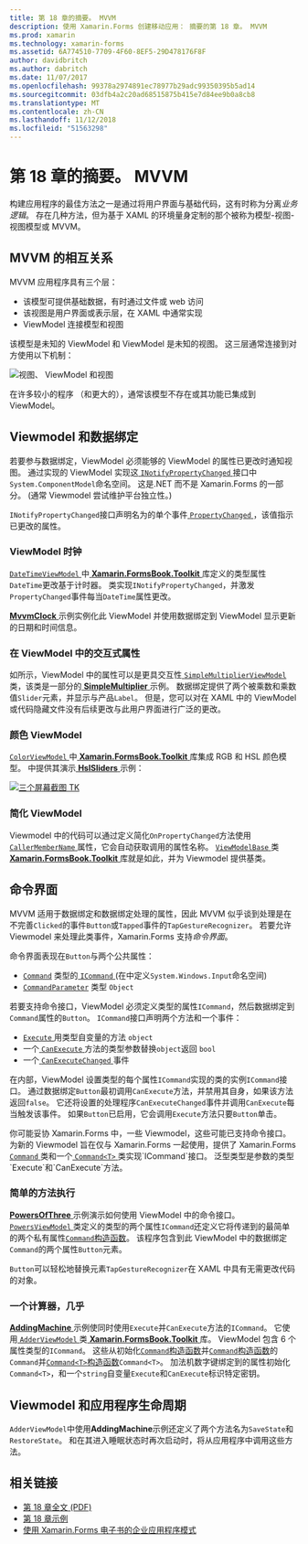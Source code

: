 ```yaml
---
title: 第 18 章的摘要。 MVVM
description: 使用 Xamarin.Forms 创建移动应用： 摘要的第 18 章。 MVVM
ms.prod: xamarin
ms.technology: xamarin-forms
ms.assetid: 6A774510-7709-4F60-8EF5-29D478176F8F
author: davidbritch
ms.author: dabritch
ms.date: 11/07/2017
ms.openlocfilehash: 99378a2974891ec78977b29adc99350395b5ad14
ms.sourcegitcommit: 03dfb4a2c20ad68515875b415e7d84ee9b0a8cb8
ms.translationtype: MT
ms.contentlocale: zh-CN
ms.lasthandoff: 11/12/2018
ms.locfileid: "51563298"
---
```

# <a name="summary-of-chapter-18-mvvm"></a>第 18 章的摘要。 MVVM

构建应用程序的最佳方法之一是通过将用户界面与基础代码，这有时称为分离*业务逻辑*。 存在几种方法，但为基于 XAML 的环境量身定制的那个被称为模型-视图-视图模型或 MVVM。

## <a name="mvvm-interrelationships"></a>MVVM 的相互关系

MVVM 应用程序具有三个层：

- 该模型可提供基础数据，有时通过文件或 web 访问
- 该视图是用户界面或表示层，在 XAML 中通常实现
- ViewModel 连接模型和视图

该模型是未知的 ViewModel 和 ViewModel 是未知的视图。 这三层通常连接到对方使用以下机制：

![视图、 ViewModel 和视图](images/ch18fg03.png "MVVM")

在许多较小的程序 （和更大的），通常该模型不存在或其功能已集成到 ViewModel。

## <a name="viewmodels-and-data-binding"></a>Viewmodel 和数据绑定

若要参与数据绑定，ViewModel 必须能够的 ViewModel 的属性已更改时通知视图。 通过实现的 ViewModel 实现这[ `INotifyPropertyChanged` ](xref:System.ComponentModel.INotifyPropertyChanged)接口中`System.ComponentModel`命名空间。 这是.NET 而不是 Xamarin.Forms 的一部分。 (通常 Viewmodel 尝试维护平台独立性。)

`INotifyPropertyChanged`接口声明名为的单个事件[ `PropertyChanged` ](xref:System.ComponentModel.INotifyPropertyChanged) ，该值指示已更改的属性。

### <a name="a-viewmodel-clock"></a>ViewModel 时钟

[ `DateTimeViewModel` ](https://github.com/xamarin/xamarin-forms-book-samples/blob/master/Libraries/Xamarin.FormsBook.Toolkit/Xamarin.FormsBook.Toolkit/DateTimeViewModel.cs)中[ **Xamarin.FormsBook.Toolkit** ](https://github.com/xamarin/xamarin-forms-book-samples/tree/master/Libraries/Xamarin.FormsBook.Toolkit/Xamarin.FormsBook.Toolkit)库定义的类型属性`DateTime`更改基于计时器。 类实现`INotifyPropertyChanged`，并激发`PropertyChanged`事件每当`DateTime`属性更改。

[ **MvvmClock** ](https://github.com/xamarin/xamarin-forms-book-samples/tree/master/Chapter18/MvvmClock)示例实例化此 ViewModel 并使用数据绑定到 ViewModel 显示更新的日期和时间信息。

### <a name="interactive-properties-in-a-viewmodel"></a>在 ViewModel 中的交互式属性

如所示，ViewModel 中的属性可以是更具交互性[ `SimpleMultiplierViewModel` ](https://github.com/xamarin/xamarin-forms-book-samples/blob/master/Chapter18/SimpleMultiplier/SimpleMultiplier/SimpleMultiplier/SimpleMultiplierViewModel.cs)类，该类是一部分的[ **SimpleMultiplier** ](https://github.com/xamarin/xamarin-forms-book-samples/tree/master/Chapter18/SimpleMultiplier)示例。 数据绑定提供了两个被乘数和乘数值`Slider`元素，并显示与产品`Label`。 但是，您可以对在 XAML 中的 ViewModel 或代码隐藏文件没有后续更改与此用户界面进行广泛的更改。

### <a name="a-color-viewmodel"></a>颜色 ViewModel

[ `ColorViewModel` ](https://github.com/xamarin/xamarin-forms-book-samples/blob/master/Libraries/Xamarin.FormsBook.Toolkit/Xamarin.FormsBook.Toolkit/ColorViewModel.cs)中[ **Xamarin.FormsBook.Toolkit** ](https://github.com/xamarin/xamarin-forms-book-samples/tree/master/Libraries/Xamarin.FormsBook.Toolkit/Xamarin.FormsBook.Toolkit)库集成 RGB 和 HSL 颜色模型。 中提供其演示[ **HslSliders** ](https://github.com/xamarin/xamarin-forms-book-samples/tree/master/Chapter18/HslSliders)示例：

[![三个屏幕截图 TK](images/ch18fg08-small.png "HSL 颜色模型")](images/ch18fg08-large.png#lightbox "HSL 颜色模型")

### <a name="streamlining-the-viewmodel"></a>简化 ViewModel

Viewmodel 中的代码可以通过定义简化`OnPropertyChanged`方法使用[ `CallerMemberName` ](xref:System.Runtime.CompilerServices.CallerMemberNameAttribute)属性，它会自动获取调用的属性名称。 [ `ViewModelBase` ](https://github.com/xamarin/xamarin-forms-book-samples/blob/master/Libraries/Xamarin.FormsBook.Toolkit/Xamarin.FormsBook.Toolkit/ViewModelBase.cs)类[ **Xamarin.FormsBook.Toolkit** ](https://github.com/xamarin/xamarin-forms-book-samples/tree/master/Libraries/Xamarin.FormsBook.Toolkit/Xamarin.FormsBook.Toolkit)库就是如此，并为 Viewmodel 提供基类。

## <a name="the-command-interface"></a>命令界面

MVVM 适用于数据绑定和数据绑定处理的属性，因此 MVVM 似乎谈到处理是在不完善`Clicked`的事件`Button`或`Tapped`事件的`TapGestureRecognizer`。 若要允许 Viewmodel 来处理此类事件，Xamarin.Forms 支持*命令界面*。

命令界面表现在`Button`与两个公共属性：

- [`Command`](xref:Xamarin.Forms.Button.Command) 类型的[ `ICommand` ](xref:System.Windows.Input.ICommand) (在中定义`System.Windows.Input`命名空间)
- [`CommandParameter`](xref:Xamarin.Forms.Button.CommandParameter) 类型 `Object`

若要支持命令接口，ViewModel 必须定义类型的属性`ICommand`，然后数据绑定到`Command`属性的`Button`。 `ICommand`接口声明两个方法和一个事件：

- [ `Execute` ](xref:System.Windows.Input.ICommand.Execute(System.Object))用类型自变量的方法 `object`
- 一个[ `CanExecute` ](xref:System.Windows.Input.ICommand.CanExecute(System.Object))方法的类型参数替换`object`返回 `bool`
- 一个[ `CanExecuteChanged` ](xref:System.Windows.Input.ICommand.CanExecuteChanged)事件

在内部，ViewModel 设置类型的每个属性`ICommand`实现的类的实例`ICommand`接口。 通过数据绑定`Button`最初调用`CanExecute`方法，并禁用其自身，如果该方法返回`false`。 它还将设置的处理程序`CanExecuteChanged`事件并调用`CanExecute`每当触发该事件。 如果`Button`已启用，它会调用`Execute`方法只要`Button`单击。

你可能妥协 Xamarin.Forms 中，一些 Viewmodel，这些可能已支持命令接口。 为新的 Viewmodel 旨在仅与 Xamarin.Forms 一起使用，提供了 Xamarin.Forms [ `Command` ](xref:Xamarin.Forms.Command)类和一个[ `Command<T>` ](xref:Xamarin.Forms.Command`1)类实现`ICommand`接口。 泛型类型是参数的类型`Execute`和`CanExecute`方法。

### <a name="simple-method-executions"></a>简单的方法执行

[ **PowersOfThree** ](https://github.com/xamarin/xamarin-forms-book-samples/tree/master/Chapter18/PowersOfThree)示例演示如何使用 ViewModel 中的命令接口。 [ `PowersViewModel` ](https://github.com/xamarin/xamarin-forms-book-samples/blob/master/Chapter18/PowersOfThree/PowersOfThree/PowersOfThree/PowersViewModel.cs)类定义的类型的两个属性`ICommand`还定义它将传递到的最简单的两个私有属性[`Command`构造函数](xref:Xamarin.Forms.Command.%23ctor(System.Action))。 该程序包含到此 ViewModel 中的数据绑定`Command`的两个属性`Button`元素。

`Button`可以轻松地替换元素`TapGestureRecognizer`在 XAML 中具有无需更改代码的对象。

### <a name="a-calculator-almost"></a>一个计算器，几乎

[ **AddingMachine** ](https://github.com/xamarin/xamarin-forms-book-samples/tree/master/Chapter18/AddingMachine)示例使同时使用`Execute`并`CanExecute`方法的`ICommand`。 它使用[ `AdderViewModel` ](https://github.com/xamarin/xamarin-forms-book-samples/blob/master/Libraries/Xamarin.FormsBook.Toolkit/Xamarin.FormsBook.Toolkit/AdderViewModel.cs)类[ **Xamarin.FormsBook.Toolkit** ](https://github.com/xamarin/xamarin-forms-book-samples/blob/master/Libraries/Xamarin.FormsBook.Toolkit/Xamarin.FormsBook.Toolkit/AdderViewModel.cs)库。 ViewModel 包含 6 个属性类型的`ICommand`。 这些从初始化[`Command`构造函数](xref:Xamarin.Forms.Command.%23ctor(System.Action))并[`Command`构造函数](xref:Xamarin.Forms.Command.%23ctor(System.Action,System.Func{System.Boolean}))的`Command`并[`Command<T>`构造函数](https://developer.xamarin.com/api/constructor/Xamarin.Forms.Command%3CT%3E.Command%3CT%3E/p/System.Action%7BT%7D/System.Func%7BT,System.Boolean%7D/)`Command<T>`。 加法机数字键绑定到的属性初始化`Command<T>`，和一个`string`自变量`Execute`和`CanExecute`标识特定密钥。

## <a name="viewmodels-and-the-application-lifecycle"></a>Viewmodel 和应用程序生命周期

`AdderViewModel`中使用**AddingMachine**示例还定义了两个方法名为`SaveState`和`RestoreState`。 和在其进入睡眠状态时再次启动时，将从应用程序中调用这些方法。



## <a name="related-links"></a>相关链接

- [第 18 章全文 (PDF)](https://download.xamarin.com/developer/xamarin-forms-book/XamarinFormsBook-Ch18-Apr2016.pdf)
- [第 18 章示例](https://github.com/xamarin/xamarin-forms-book-samples/tree/master/Chapter18)
- [使用 Xamarin.Forms 电子书的企业应用程序模式](~/xamarin-forms/enterprise-application-patterns/index.md)
